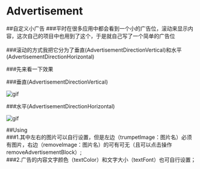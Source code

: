 # Advertisement
##自定义小广告
###平时在很多应用中都会看到一个小的广告位，滚动来显示内容，这次自己的项目中也用到了这个，于是就自己写了一个简单的广告位<br><br>
###滚动的方式我把它分为了垂直(AdvertisementDirectionVertical)和水平(AdvertisementDirectionHorizontal)<br>

###先来看一下效果<br>

###垂直(AdvertisementDirectionVertical)<br>

![gif](https://github.com/BaoLeiLi/Advertisement/gif/vertical.gif)

###水平(AdvertisementDirectionHorizontal)<br>

![gif](https://github.com/BaoLeiLi/Advertisement/gif/horizontal.gif)
<br>

##Using<br>
###1.其中左右的图片可以自行设置，但是左边（trumpetImage：图片名）必须有图片，右边（removeImage：图片名）的可有可无（且可以点击操作removeAdvertisementBlock）;<br>
###2.广告的内容文字颜色（textColor）和文字大小（textFont）也可自行设置；<br>
